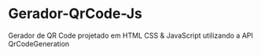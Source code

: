 # Gerador-QrCode-Js
Gerador de QR Code projetado em HTML CSS &amp; JavaScript utilizando a API QrCodeGeneration
